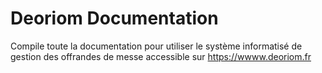 # Deoriom Documentation

Compile toute la documentation pour utiliser le système informatisé de gestion des offrandes de messe accessible sur https://wwww.deoriom.fr
